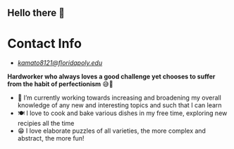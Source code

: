 ## Hello there 👋

# Contact Info
- *kamato8121@floridapoly.edu*

**Hardworker who always loves a good challenge yet chooses to suffer from the habit of perfectionism** 😅🥲

- 🤯 I’m currently working towards increasing and broadening my overall knowledge of any new and interesting topics and such that I can learn
- 🍽️ I love to cook and bake various dishes in my free time, exploring new recipies all the time
- 😁 I love elaborate puzzles of all varieties, the more complex and abstract, the more fun!

